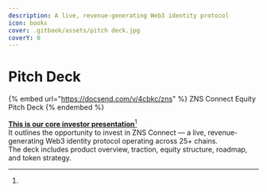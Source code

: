 ```yaml
---
description: A live, revenue-generating Web3 identity protocol
icon: books
cover: .gitbook/assets/pitch deck.jpg
coverY: 0
---
```


# Pitch Deck

{% embed url="https://docsend.com/v/4cbkc/zns" %}
ZNS Connect Equity Pitch Deck
{% endembed %}

[**This is our core investor presentation**](#user-content-fn-1)[^1]\
It outlines the opportunity to invest in ZNS Connect — a live, revenue-generating Web3 identity protocol operating across 25+ chains.\
The deck includes product overview, traction, equity structure, roadmap, and token strategy.

[^1]: 
